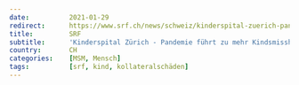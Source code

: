 ```yaml
---
date:          2021-01-29
redirect:      https://www.srf.ch/news/schweiz/kinderspital-zuerich-pandemie-fuehrt-zu-mehr-kindsmisshandlungen
title:         SRF
subtitle:      'Kinderspital Zürich - Pandemie führt zu mehr Kindsmisshandlungen'
country:       CH
categories:    [MSM, Mensch]
tags:          [srf, kind, kollateralschäden]
---
```

